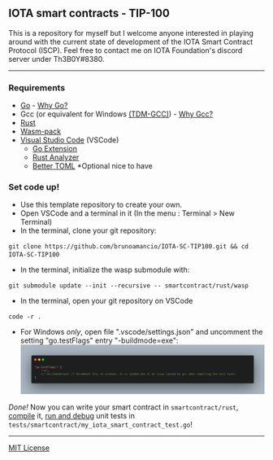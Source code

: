 ## IOTA smart contracts - TIP-100

This is a repository for myself but I welcome anyone interested in playing around with the current state of development of the IOTA Smart Contract Protocol (ISCP). Feel free to contact me on IOTA Foundation's discord server under Th3B0Y#8380.

---

### Requirements
- [Go](https://golang.org/dl/) - [Why Go?](general-docs/WhyGo.md)
- Gcc (or equivalent for Windows [(TDM-GCC)](https://jmeubank.github.io/tdm-gcc/)) - [Why Gcc?](general-docs/WhyGo.md)
- [Rust](https://www.rust-lang.org/tools/install)
- [Wasm-pack](https://rustwasm.github.io/wasm-pack/installer/)
- [Visual Studio Code](https://code.visualstudio.com/Download) (VSCode)
  - [Go Extension](https://marketplace.visualstudio.com/items?itemName=golang.Go)
  - [Rust Analyzer](https://marketplace.visualstudio.com/items?itemName=matklad.rust-analyzer)
  - [Better TOML](https://marketplace.visualstudio.com/items?itemName=bungcip.better-toml) *Optional nice to have 

### Set code up!
- Use this template repository to create your own.
- Open VSCode and a terminal in it (In the menu : Terminal > New Terminal)
- In the terminal, clone your git repository:
```
git clone https://github.com/brunoamancio/IOTA-SC-TIP100.git && cd IOTA-SC-TIP100
```
- In the terminal, initialize the wasp submodule with:
```
git submodule update --init --recursive -- smartcontract/rust/wasp
```
- In the terminal, open your git repository on VSCode
```
code -r .
```

- For Windows *only*, open file ".vscode/settings.json" and uncomment the setting "go.testFlags" entry "-buildmode=exe":
![Go.testFlags for Windows](general-docs/go-testflags.png)

*Done!* Now you can write your smart contract in `smartcontract/rust`, [compile](general-docs/Compile-SmartContract.md) it, [run and debug](general-docs/UnitTest-and-debug-SmartContract.md) unit tests in `tests/smartcontract/my_iota_smart_contract_test.go`!

---
[MIT License](LICENSE)
